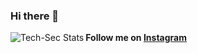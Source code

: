 ### Hi there 👋

<!--
**IMADluvsPYTHON/IMADluvsPYTHON** is a ✨ _special_ ✨ repository because its `README.md` (this file) appears on your GitHub profile.

Here are some ideas to get you started:

- 🔭 I’m currently working on ...
- 🌱 I’m currently learning ...
- 👯 I’m looking to collaborate on ...
- 🤔 I’m looking for help with ...
- 💬 Ask me about ...
- 📫 How to reach me: ...
- 😄 Pronouns: ...
- ⚡ Fun fact: ...
-->
<img 
  align="left"
  alt="Tech-Sec Stats"
  src="https://github-readme-stats.vercel.app/api?username=Tech-Sec&show_icon=true&hide_border=true"
/>
<strong>Follow me on <a href="https://www.instagram.com/_imad._.1/">Instagram<a/><strong/>
